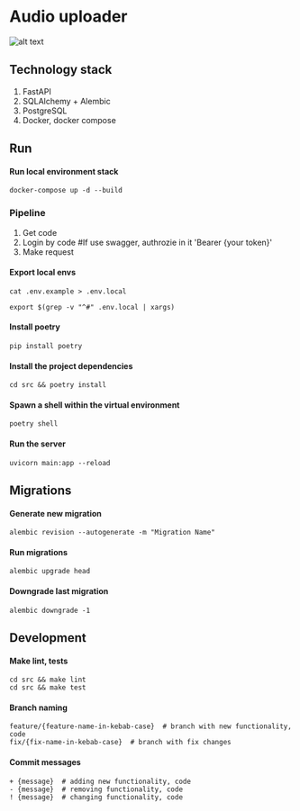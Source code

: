 # Audio uploader
![alt text](https://img.shields.io/badge/python-3.13.2-orange)

## Technology stack

1. FastAPI
2. SQLAlchemy + Alembic
3. PostgreSQL
4. Docker, docker compose

## Run

#### Run local environment stack
```shell
docker-compose up -d --build
```

### Pipeline
1. Get code 
2. Login by code #If use swagger, authrozie in it 'Bearer {your token}'
3. Make request

#### Export local envs
```shell
cat .env.example > .env.local

export $(grep -v "^#" .env.local | xargs)
```

#### Install poetry
```shell
pip install poetry
```

#### Install the project dependencies
```shell
cd src && poetry install
```

#### Spawn a shell within the virtual environment
```shell
poetry shell
```

#### Run the server
```shell
uvicorn main:app --reload
```

## Migrations

#### Generate new migration
```shell
alembic revision --autogenerate -m "Migration Name"
```

#### Run migrations
```shell
alembic upgrade head
```

#### Downgrade last migration
```shell
alembic downgrade -1
```

## Development

#### Make lint, tests
```shell
cd src && make lint
cd src && make test
```

#### Branch naming
```
feature/{feature-name-in-kebab-case}  # branch with new functionality, code
fix/{fix-name-in-kebab-case}  # branch with fix changes
```

#### Commit messages
```
+ {message}  # adding new functionality, code
- {message}  # removing functionality, code
! {message}  # changing functionality, code
```
